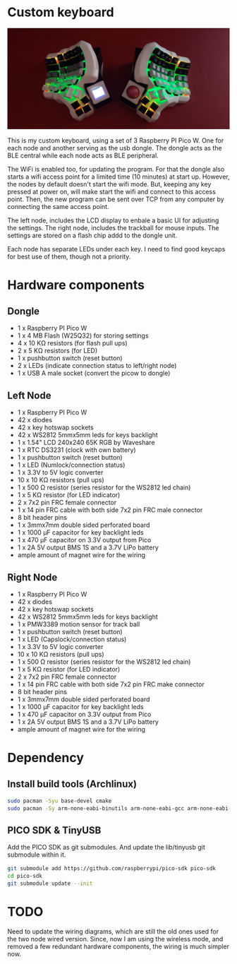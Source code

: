 # Custom keyboard

![WiFi/BLE](images/kbd_wifi_1.jpg)

This is my custom keyboard, using a set of 3 Raspberry PI Pico W. One for each node and another
serving as the usb dongle. The dongle acts as the BLE central while each node acts as BLE
peripheral.

The WiFi is enabled too, for updating the program. For that the dongle also starts a wifi
access point for a limited time (10 minutes) at start up. However, the nodes by default
doesn't start the wifi mode. But, keeping any key pressed at power on, will make start the
wifi and connect to this access point. Then, the new program can be sent over TCP from
any computer by connecting the same access point.

The left node, includes the LCD display to enbale a basic UI for adjusting the settings.
The right node, includes the trackball for mouse inputs.
The settings are stored on a flash chip addd to the dongle unit.

Each node has separate LEDs under each key. I need to find good keycaps for best use of them,
though not a priority.

# Hardware components

## Dongle

- 1 x Raspberry PI Pico W
- 1 x 4 MB Flash (W25Q32) for storing settings
- 4 x 10 KΩ resistors (for flash pull ups)
- 2 x 5 KΩ resistors (for LED)
- 1 x pushbutton switch (reset button)
- 2 x LEDs (indicate connection status to left/right node)
- 1 x USB A male socket (convert the picow to dongle)

## Left Node

- 1 x Raspberry PI Pico W
- 42 x diodes
- 42 x key hotswap sockets
- 42 x WS2812 5mmx5mm leds for keys backlight
- 1 x 1.54" LCD 240x240 65K RGB by Waveshare
- 1 x RTC DS3231 (clock with own battery)
- 1 x pushbutton switch (reset button)
- 1 x LED (Numlock/connection status)
- 1 x 3.3V to 5V logic converter
- 10 x 10 KΩ resistors (pull ups)
- 1 x 500 Ω resistor (series resistor for the WS2812 led chain)
- 1 x 5 KΩ resistor (for LED indicator)
- 2 x 7x2 pin FRC female connector
- 1 x 14 pin FRC cable with both side 7x2 pin FRC male connector
- 8 bit header pins
- 1 x 3mmx7mm double sided perforated board
- 1 x 1000 µF capacitor for key backlight leds
- 1 x 470 µF capacitor on 3.3V output from Pico
- 1 x 2A 5V output BMS 1S and a 3.7V LiPo battery
- ample amount of magnet wire for the wiring

## Right Node

- 1 x Raspberry PI Pico W
- 42 x diodes
- 42 x key hotswap sockets
- 42 x WS2812 5mmx5mm leds for keys backlight
- 1 x PMW3389 motion sensor for track ball
- 1 x pushbutton switch (reset button)
- 1 x LED (Capslock/connection status)
- 1 x 3.3V to 5V logic converter
- 10 x 10 KΩ resistors (pull ups)
- 1 x 500 Ω resistor (series resistor for the WS2812 led chain)
- 1 x 5 KΩ resistor (for LED indicator)
- 2 x 7x2 pin FRC female connector
- 1 x 14 pin FRC cable with both side 7x2 pin FRC make connector
- 8 bit header pins
- 1 x 3mmx7mm double sided perforated board
- 1 x 1000 µF capacitor for key backlight leds
- 1 x 470 µF capacitor on 3.3V output from Pico
- 1 x 2A 5V output BMS 1S and a 3.7V LiPo battery
- ample amount of magnet wire for the wiring

# Dependency

## Install build tools (Archlinux)

```sh
sudo pacman -Syu base-devel cmake
sudo pacman -Sy arm-none-eabi-binutils arm-none-eabi-gcc arm-none-eabi-newlib
```

## PICO SDK & TinyUSB

Add the PICO SDK as git submodules. And update the lib/tinyusb git submodule within it.

```sh
git submodule add https://github.com/raspberrypi/pico-sdk pico-sdk
cd pico-sdk
git submodule update --init
```
# TODO

Need to update the wiring diagrams, which are still the old ones used for the two node wired version.
Since, now I am using the wireless mode, and removed a few redundant hardware components, the wiring
is much simpler now.
